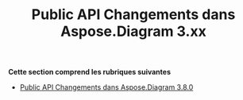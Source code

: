 ﻿---
title: Public API Changements dans Aspose.Diagram 3.xx
type: docs
weight: 60
url: /fr/net/public-api-changes-in-aspose-diagram-3-x-x/
---
**Cette section comprend les rubriques suivantes**
- [Public API Changements dans Aspose.Diagram 3.8.0](/diagram/fr/net/public-api-changes-in-aspose-diagram-3-8-0/)
